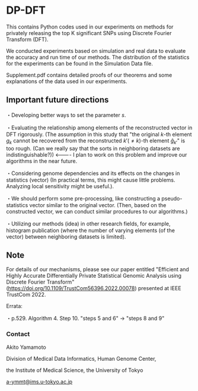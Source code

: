 # DP-DFT

This contains Python codes used in our experiments on methods for privately releasing the top K significant SNPs using Discrete Fourier Transform (DFT).

We conducted experiments based on simulation and real data to evaluate the accuracy and run time of our methods. The distribution of the statistics for the experiments can be found in the Simulation Data file. 

Supplement.pdf contains detailed proofs of our theorems and some explanations of the data used in our experiments.

## Important future directions

・Developing better ways to set the parameter $s$.

・Evaluating the relationship among elements of the reconstructed vector in DFT rigorously. (The assumption in this study that "the original $k$-th element $g_k$ cannot be recovered from the reconstructed $k'(\neq k)$-th element $\hat{g}_{k'}$" is too rough. (Can we really say that the sorts in neighboring datasets are indistinguishable?)) <---- I plan to work on this problem and improve our algorithms in the near future.

・Considering genome dependencies and its effects on the changes in statistics (vector) (In practical terms, this might cause little problems. Analyzing local sensitivity might be useful.).

・We should perform some pre-processing, like constructing a pseudo-statistics vector similar to the original vector. 
(Then, based on the constructed vector, we can conduct similar procedures to our algorithms.)

・Utilizing our methods (idea) in other research fields, for example, histogram publication (where the number of varying elements (of the vector) between neighboring datasets is limited).

## Note

For details of our mechanisms, please see our paper entitled "Efficient and Highly Accurate Differentially Private Statistical Genomic Analysis using Discrete Fourier Transform" (https://doi.org/10.1109/TrustCom56396.2022.00078) presented at IEEE TrustCom 2022.

Errata:

・p.529. Algorithm 4. Step 10. "steps 5 and 6" → "steps 8 and 9"

### Contact
Akito Yamamoto

Division of Medical Data Informatics, Human Genome Center,

the Institute of Medical Science, the University of Tokyo

a-ymmt@ims.u-tokyo.ac.jp
